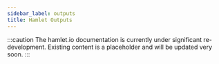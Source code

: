 ```yaml
---
sidebar_label: outputs
title: Hamlet Outputs
---
```

:::caution
The hamlet.io documentation is currently under significant re-development. Existing content is a placeholder and will be updated very soon.
:::
